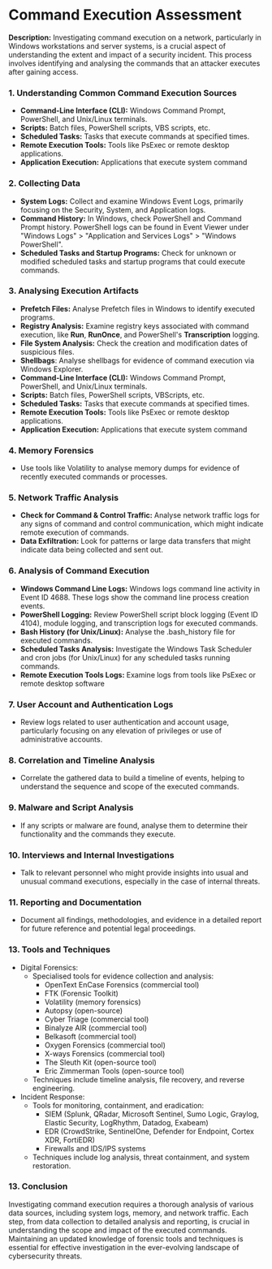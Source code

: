 # Command Execution Assessment

**Description:** Investigating command execution on a network, particularly in Windows workstations and server systems, is a crucial aspect of understanding the extent and impact of a security incident. This process involves identifying and analysing the commands that an attacker executes after gaining access.

### **1. Understanding Common Command Execution Sources**

* **Command-Line Interface (CLI):** Windows Command Prompt, PowerShell, and Unix/Linux terminals.
* **Scripts:** Batch files, PowerShell scripts, VBS scripts, etc.
* **Scheduled Tasks:** Tasks that execute commands at specified times.
* **Remote Execution Tools:** Tools like PsExec or remote desktop applications.
* **Application Execution:** Applications that execute system command

### **2. Collecting Data**

* **System Logs:** Collect and examine Windows Event Logs, primarily focusing on the Security, System, and Application logs.
* **Command History:** In Windows, check PowerShell and Command Prompt history. PowerShell logs can be found in Event Viewer under "Windows Logs" > "Application and Services Logs" > "Windows PowerShell".
* **Scheduled Tasks and Startup Programs:** Check for unknown or modified scheduled tasks and startup programs that could execute commands.

### **3. Analysing Execution Artifacts**

* **Prefetch Files:** Analyse Prefetch files in Windows to identify executed programs.
* **Registry Analysis:** Examine registry keys associated with command execution, like **Run**, **RunOnce**, and PowerShell's **Transcription** logging.
* **File System Analysis:** Check the creation and modification dates of suspicious files.
* **Shellbags**: Analyse shellbags for evidence of command execution via Windows Explorer.
* **Command-Line Interface (CLI):** Windows Command Prompt, PowerShell, and Unix/Linux terminals.
* **Scripts:** Batch files, PowerShell scripts, VBScripts, etc.
* **Scheduled Tasks:** Tasks that execute commands at specified times.
* **Remote Execution Tools:** Tools like PsExec or remote desktop applications.
* **Application Execution:** Applications that execute system command

### **4. Memory Forensics**

* Use tools like Volatility to analyse memory dumps for evidence of recently executed commands or processes.

### **5. Network Traffic Analysis**

* **Check for Command & Control Traffic:** Analyse network traffic logs for any signs of command and control communication, which might indicate remote execution of commands.
* **Data Exfiltration:** Look for patterns or large data transfers that might indicate data being collected and sent out.

### **6. Analysis of Command Execution**

* **Windows Command Line Logs:** Windows logs command line activity in Event ID 4688. These logs show the command line process creation events.
* **PowerShell Logging:** Review PowerShell script block logging (Event ID 4104), module logging, and transcription logs for executed commands.
* **Bash History (for Unix/Linux):** Analyse the .bash\_history file for executed commands.
* **Scheduled Tasks Analysis:** Investigate the Windows Task Scheduler and cron jobs (for Unix/Linux) for any scheduled tasks running commands.
* **Remote Execution Tools Logs:** Examine logs from tools like PsExec or remote desktop software

### **7. User Account and Authentication Logs**

* Review logs related to user authentication and account usage, particularly focusing on any elevation of privileges or use of administrative accounts.

### **8. Correlation and Timeline Analysis**

* Correlate the gathered data to build a timeline of events, helping to understand the sequence and scope of the executed commands.

### **9. Malware and Script Analysis**

* If any scripts or malware are found, analyse them to determine their functionality and the commands they execute.

### **10. Interviews and Internal Investigations**

* Talk to relevant personnel who might provide insights into usual and unusual command executions, especially in the case of internal threats.

### **11. Reporting and Documentation**

* Document all findings, methodologies, and evidence in a detailed report for future reference and potential legal proceedings.

### **13.**  Tools and Techniques

* Digital Forensics:
  * Specialised tools for evidence collection and analysis:
    * OpenText EnCase Forensics (commercial tool)
    * FTK (Forensic Toolkit)
    * Volatility (memory forensics)
    * Autopsy (open-source)
    * Cyber Triage (commercial tool)
    * Binalyze AIR (commercial tool)
    * Belkasoft (commercial tool)
    * Oxygen Forensics (commercial tool)
    * X-ways Forensics (commercial tool)
    * The Sleuth Kit (open-source tool)
    * Eric Zimmerman Tools (open-source tool)
  * Techniques include timeline analysis, file recovery, and reverse engineering.
* Incident Response:
  * Tools for monitoring, containment, and eradication:
    * SIEM (Splunk, QRadar, Microsoft Sentinel, Sumo Logic, Graylog, Elastic Security, LogRhythm, Datadog, Exabeam)
    * EDR (CrowdStrike, SentinelOne, Defender for Endpoint, Cortex XDR, FortiEDR)
    * Firewalls and IDS/IPS systems
  * Techniques include log analysis, threat containment, and system restoration.

### **13. Conclusion**

Investigating command execution requires a thorough analysis of various data sources, including system logs, memory, and network traffic. Each step, from data collection to detailed analysis and reporting, is crucial in understanding the scope and impact of the executed commands. Maintaining an updated knowledge of forensic tools and techniques is essential for effective investigation in the ever-evolving landscape of cybersecurity threats.
